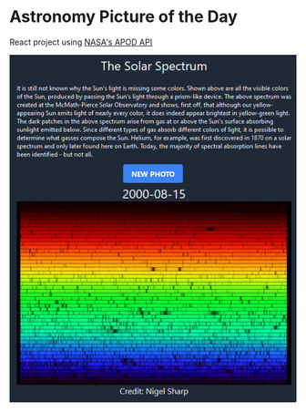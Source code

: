 # Astronomy Picture of the Day

React project using [NASA's APOD API](https://api.nasa.gov/)

![Sample photo of application](https://raw.githubusercontent.com/KevinIbay/react-nasa-apod/master/img/example.png 'Sample photo of application')
